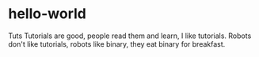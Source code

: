 # hello-world
Tuts
Tutorials are good, people read them and learn, I like tutorials.
Robots don't like tutorials, robots like binary, they eat binary for breakfast.

